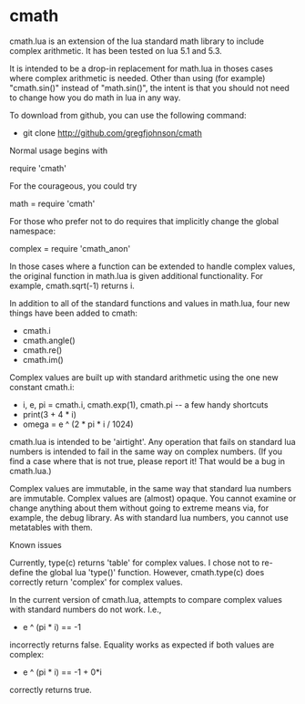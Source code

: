 # cmath
cmath.lua is an extension of the lua standard math library to include complex arithmetic.  It has been tested on lua 5.1 and 5.3.

It is intended to be a drop-in replacement for math.lua in thoses cases where complex arithmetic is needed.  Other than
using (for example) "cmath.sin()" instead of "math.sin()", the intent is that you should not need to change how you do
math in lua in any way.

To download from github, you can use the following command:

 - git clone http://github.com/gregfjohnson/cmath

Normal usage begins with

 require 'cmath'

For the courageous, you could try

 math = require 'cmath'
 
For those who prefer not to do requires that implicitly change the global namespace:

 complex = require 'cmath_anon'

In those cases where a function can be extended to handle
complex values, the original function in math.lua is given additional functionality.
For example, cmath.sqrt(-1) returns i.

In addition to all of the standard functions and values in math.lua, four new things have been added to cmath:

 - cmath.i
 - cmath.angle()
 - cmath.re()
 - cmath.im()
 
Complex values are built up with standard arithmetic using the one new constant cmath.i:

 - i, e, pi = cmath.i, cmath.exp(1), cmath.pi    -- a few handy shortcuts
 - print(3 + 4 * i)
 - omega = e ^ (2 * pi * i / 1024)
 
cmath.lua is intended to be 'airtight'.  Any operation that fails on standard lua numbers is intended to fail in 
the same way on complex numbers.  (If you find a case where that is not true, please report it!  That would be a bug
in cmath.lua.)

Complex values are immutable, in the same way that standard lua numbers
are immutable.  Complex values are (almost) opaque.  You cannot examine or change anything about them without going
to extreme means via, for example, the debug library.  As with standard lua numbers, you cannot use metatables with them.


Known issues

Currently, type(c) returns 'table' for complex values.  I chose not to re-define the global lua 'type()' function.
However, cmath.type(c) does correctly return 'complex' for complex values.

In the current version of cmath.lua, attempts to compare complex values with standard numbers do not work.
I.e., 

 - e ^ (pi * i) == -1

incorrectly returns false.  Equality works as expected if both values are complex:

 - e ^ (pi * i) == -1 + 0*i
 
correctly returns true.
